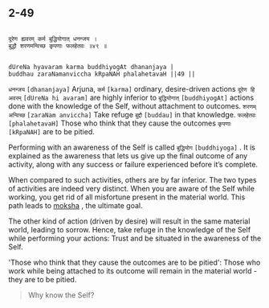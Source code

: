 ## 2-49


```shloka-sa

दूरेण ह्यवरम् कर्म बुद्धियोगात् धनन्जय ।
बुद्धौ शरणमन्विच्छ कृपणाः फलहेतवः ॥४९ ॥

```
```shloka-sa-hk

dUreNa hyavaram karma buddhiyogAt dhananjaya |
buddhau zaraNamanviccha kRpaNAH phalahetavaH ||49 ||

```
`धनन्जय` `[dhananjaya]` Arjuna, `कर्म` `[karma]` ordinary, desire-driven actions `दूरेण हि अवरम्` `[dUreNa hi avaram]` are highly inferior to `बुद्धियोगात्` `[buddhiyogAt]` actions done with the knowledge of the Self, without attachment to outcomes. `शरणम् अन्विच्छ` `[zaraNam anviccha]` Take refuge `बुद्दौ` `[buddau]` in that knowledge. `फलहेतवः` `[phalahetavaH]` Those who think that they cause the outcomes `कृपणाः` `[kRpaNAH]` are to be pitied.

<a name='buddhiyOga_a_defn'></a>
Performing with an awareness of the Self is called 
`बुद्धियोग` `[buddhiyoga]`
. It is explained as the awareness that lets us give up the final outcome of any activity, along with any success or failure experienced before it’s complete. 

When compared to such activities, others are by far inferior. The two types of activities are indeed very distinct. When you are aware of the Self while working, you get rid of all misfortune present in the material world. This path leads to 
[moksha](Moksha)
, the ultimate goal. 

The other kind of action (driven by desire) will result in the same material world, leading to sorrow. Hence, take refuge in the knowledge of the Self while performing your actions: Trust and be situated in the awareness of the Self. 

'Those who think that they cause the outcomes are to be pitied': Those who work while being attached to its outcome will remain in the material world - they are to be pitied.



<a name='applopener_42'></a>
> <a name='_50'></a>
Why know the Self?



